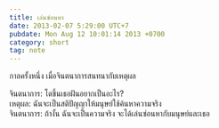 ```yaml
---
title: เล่นซ่อนหา
date: 2013-02-07 5:29:00 UTC+7
pubdate: Mon Aug 12 10:01:14 2013 +0700
category: short
tag: note
---
```


กาลครั้งหนึ่ง เมื่อจินตนาการสนทนากับเหตุผล

จินตนาการ: โตขึ้นเธอฝันอยากเป็นอะไร?  
เหตุผล: ฉันจะเป็นสติปัญญาให้มนุษย์ใช้ค้นหาความจริง  
จินตนาการ: ถ้างั้น ฉันจะเป็นความจริง จะได้เล่นซ่อนหากับมนุษย์และเธอ
